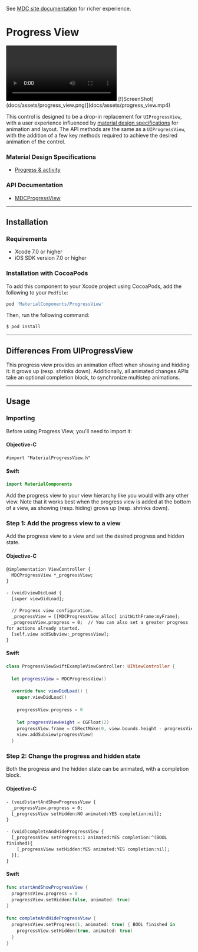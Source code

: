 <!--{% if site.link_to_site == "true" %}-->
See <a href="https://material-ext.appspot.com/mdc-ios-preview/components/ProgressView/">MDC site documentation</a> for richer experience.
<!--{% else %}See <a href="https://github.com/material-components/material-components-ios/tree/develop/components/ProgressView">GitHub</a> for README documentation.{% endif %}-->

# Progress View

<div class="ios-animation right" markdown="1">
  <video src="docs/assets/progress_view.mp4" autoplay loop></video>
  [![ScreenShot](docs/assets/progress_view.png)](docs/assets/progress_view.mp4)
</div>

This control is designed to be a drop-in replacement for `UIProgressView`, with a user experience
influenced by [material design specifications](https://material.google.com/components/progress-activity.html#)
for animation and layout. The API methods are the same as a `UIProgressView`, with the addition of a
few key methods required to achieve the desired animation of the control.
<!--{: .intro }-->

### Material Design Specifications

<ul class="icon-list">
  <li class="icon-link"><a href="https://material.google.com/components/progress-activity.html">Progress & activity</a></li>
</ul>

### API Documentation

<ul class="icon-list">
  <li class="icon-link"><a href="https://material-ext.appspot.com/mdc-ios-preview/components/ProgressView/apidocs/Classes/MDCProgressView.html">MDCProgressView</a></li>
</ul>

- - -

## Installation

### Requirements

- Xcode 7.0 or higher
- iOS SDK version 7.0 or higher

### Installation with CocoaPods

To add this component to your Xcode project using CocoaPods, add the following to your `Podfile`:

~~~ bash
pod 'MaterialComponents/ProgressView'
~~~

Then, run the following command:

~~~ bash
$ pod install
~~~

- - -

## Differences From UIProgressView

This progress view provides an animation effect when showing and hidding it: it grows up (resp.
shrinks down). Additionally, all animated changes APIs take an optional completion block, to
synchronize multistep animations.

- - -

## Usage

### Importing

Before using Progress View, you'll need to import it:

<!--<div class="material-code-render" markdown="1">-->
#### Objective-C

~~~ objc
#import "MaterialProgressView.h"
~~~

#### Swift
~~~ swift
import MaterialComponents
~~~
<!--</div>-->

Add the progress view to your view hierarchy like you would with any other view. Note that it works
best when the progress view is added at the bottom of a view, as showing (resp. hiding) grows up
(resp. shrinks down).

### Step 1: Add the progress view to a view

Add the progress view to a view and set the desired progress and hidden state.

<!--<div class="material-code-render" markdown="1">-->
#### Objective-C

~~~ objc
@implementation ViewController {
  MDCProgressView *_progressView;
}

- (void)viewDidLoad {
  [super viewDidLoad];

  // Progress view configuration.
  _progressView = [[MDCProgressView alloc] initWithFrame:myFrame];
  _progressView.progress = 0;  // You can also set a greater progress for actions already started.
  [self.view addSubview:_progressView];
}

~~~

#### Swift

~~~ swift
class ProgressViewSwiftExampleViewController: UIViewController {

  let progressView = MDCProgressView()

  override func viewDidLoad() {
    super.viewDidLoad()

    progressView.progress = 0

    let progressViewHeight = CGFloat(2)
    progressView.frame = CGRectMake(0, view.bounds.height - progressViewHeight, view.bounds.width, progressViewHeight);
    view.addSubview(progressView)
  }

~~~
<!--</div>-->

### Step 2: Change the progress and hidden state

Both the progress and the hidden state can be animated, with a completion block.

<!--<div class="material-code-render" markdown="1">-->
#### Objective-C

~~~ objc
- (void)startAndShowProgressView {
  _progressView.progress = 0;
  [_progressView setHidden:NO animated:YES completion:nil];
}

- (void)completeAndHideProgressView {
  [_progressView setProgress:1 animated:YES completion:^(BOOL finished){
    [_progressView setHidden:YES animated:YES completion:nil];
  }];
}
~~~

#### Swift

~~~ swift
func startAndShowProgressView {
  progressView.progress = 0
  progressView.setHidden(false, animated: true)
}

func completeAndHideProgressView {
  progressView.setProgress(1, animated: true) { BOOL finished in
    progressView.setHidden(true, animated: true)
  }
}
~~~

<!--</div>-->
